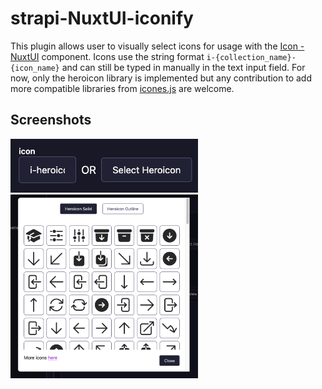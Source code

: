 # strapi-NuxtUI-iconify

This plugin allows user to visually select icons for usage with the [Icon - NuxtUI](https://ui.nuxt.com/components/icon) component. Icons use the string format `i-{collection_name}-{icon_name}` and can still be typed in manually in the text input field. For now, only the heroicon library is implemented but any contribution to add more compatible libraries from [icones.js](https://icones.js.org/) are welcome.

## Screenshots

<img src="docs/img/capture1.png" alt="screenshot 1" width="300"/>
<img src="docs/img/capture2.png" alt="screenshot 2" width="300"/>
